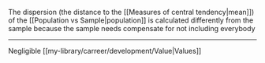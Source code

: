 The dispersion (the distance to the [[Measures of central tendency|mean]]) of the [[Population vs Sample|population]] is calculated differently from the sample because the sample needs compensate for not including everybody

---

Negligible [[my-library/carreer/development/Value|Values]]
